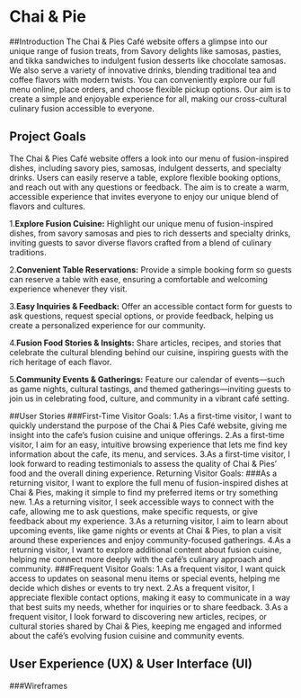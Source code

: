 # Chai & Pie 

##Introduction 
The Chai & Pies Café website offers a glimpse into our unique range of fusion treats, from Savory delights like samosas, pasties, and tikka sandwiches to indulgent fusion desserts like chocolate samosas. We also serve a variety of innovative drinks, blending traditional tea and coffee flavors with modern twists. You can conveniently explore our full menu online, place orders, and choose flexible pickup options. Our aim is to create a simple and enjoyable experience for all, making our cross-cultural culinary fusion accessible to everyone.

## Project Goals
The Chai & Pies Café website offers a look into our menu of fusion-inspired dishes, including savory pies, samosas, indulgent desserts, and specialty drinks. Users can easily reserve a table, explore flexible booking options, and reach out with any questions or feedback. The aim is to create a warm, accessible experience that invites everyone to enjoy our unique blend of flavors and cultures.

1.**Explore Fusion Cuisine:** Highlight our unique menu of fusion-inspired dishes, from savory samosas and pies to rich desserts and specialty drinks, inviting guests to savor diverse flavors crafted from a blend of culinary traditions.

2.**Convenient Table Reservations:** Provide a simple booking form so guests can reserve a table with ease, ensuring a comfortable and welcoming experience whenever they visit.

3.**Easy Inquiries & Feedback:** Offer an accessible contact form for guests to ask questions, request special options, or provide feedback, helping us create a personalized experience for our community.

4.**Fusion Food Stories & Insights:** Share articles, recipes, and stories that celebrate the cultural blending behind our cuisine, inspiring guests with the rich heritage of each flavor.

5.**Community Events & Gatherings:** Feature our calendar of events—such as game nights, cultural tastings, and themed gatherings—inviting guests to join us in celebrating food, culture, and community in a vibrant café setting.

##User Stories
###First-Time Visitor Goals:
1.As a first-time visitor, I want to quickly understand the purpose of the Chai & Pies Café website, giving me insight into the cafe’s fusion cuisine and unique offerings.
2.As a first-time visitor, I aim for an easy, intuitive browsing experience that lets me find key information about the cafe, its menu, and services.
3.As a first-time visitor, I look forward to reading testimonials to assess the quality of Chai & Pies’ food and the overall dining experience.
Returning Visitor Goals:
###As a returning visitor, I want to explore the full menu of fusion-inspired dishes at Chai & Pies, making it simple to find my preferred items or try something new.
1.As a returning visitor, I seek accessible ways to connect with the cafe, allowing me to ask questions, make specific requests, or give feedback about my experience.
3.As a returning visitor, I aim to learn about upcoming events, like game nights or events at Chai & Pies, to plan a visit around these experiences and enjoy community-focused gatherings.
4.As a returning visitor, I want to explore additional content about fusion cuisine, helping me connect more deeply with the café’s culinary approach and community.
###Frequent Visitor Goals:
1.As a frequent visitor, I want quick access to updates on seasonal menu items or special events, helping me decide which dishes or events to try next.
2.As a frequent visitor, I appreciate flexible contact options, making it easy to communicate in a way that best suits my needs, whether for inquiries or to share feedback.
3.As a frequent visitor, I look forward to discovering new articles, recipes, or cultural stories shared by Chai & Pies, keeping me engaged and informed about the café’s evolving fusion cuisine and community events.

## User Experience (UX) & User Interface (UI)
###Wireframes

